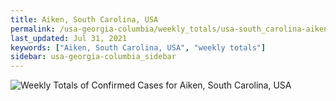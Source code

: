 ```yaml
---
title: Aiken, South Carolina, USA
permalink: /usa-georgia-columbia/weekly_totals/usa-south_carolina-aiken-weekly_totals.html
last_updated: Jul 31, 2021
keywords: ["Aiken, South Carolina, USA", "weekly totals"]
sidebar: usa-georgia-columbia_sidebar
---
```


![Weekly Totals of Confirmed Cases for Aiken, South Carolina, USA](/covid_tracker/images/graphs/usa-south_carolina-aiken-weekly_totals_graph.png)

